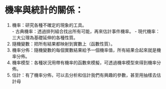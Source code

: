 # 機率與統計的關係：
1. 機率：研究各種不確定的現象的工具。  
       - 古典機率：透過排列組合找出所有可能，再來估計事件機率。
       - 現代機率：三大公理為基礎延伸的各種性質。
2. 隨機變數：把所有結果都映射到實數上（函數性質）。
3. 機率分佈：隨機變數的每個實數結果給予一個機率值，所有結果合起來就是機率分佈。
4. 機率模型：各種狀況用帶有機率的函數來模擬，可透過機率模型來得到機率分佈。
5. 估計：有了機率分佈，可以去分析和估計我們有興趣的參數，甚至用抽樣去估計母
